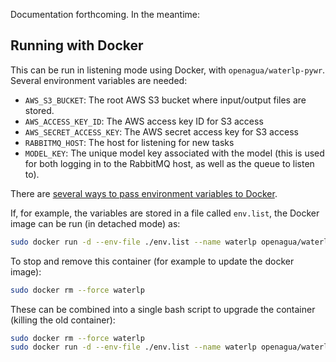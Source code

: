 Documentation forthcoming. In the meantime:

## Running with Docker

This can be run in listening mode using Docker, with `openagua/waterlp-pywr`. Several environment variables are needed:

* `AWS_S3_BUCKET`: The root AWS S3 bucket where input/output files are stored.
* `AWS_ACCESS_KEY_ID`: The AWS access key ID for S3 access
* `AWS_SECRET_ACCESS_KEY`: The AWS secret access key for S3 access
* `RABBITMQ_HOST`: The host for listening for new tasks
* `MODEL_KEY`: The unique model key associated with the model (this is used for both logging in to the RabbitMQ host, as well as the queue to listen to).

There are [several ways to pass environment variables to Docker](https://docs.docker.com/engine/reference/commandline/run/#set-environment-variables--e---env---env-file).

If, for example, the variables are stored in a file called `env.list`, the Docker image can be run (in detached mode) as:
```bash
sudo docker run -d --env-file ./env.list --name waterlp openagua/waterlp-pywr
```

To stop and remove this container (for example to update the docker image):
```bash
sudo docker rm --force waterlp
```

These can be combined into a single bash script to upgrade the container (killing the old container):

```bash
sudo docker rm --force waterlp
sudo docker run -d --env-file ./env.list --name waterlp openagua/waterlp-pywr
```